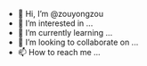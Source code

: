 - 👋 Hi, I’m @zouyongzou
- 👀 I’m interested in ...
- 🌱 I’m currently learning ...
- 💞️ I’m looking to collaborate on ...
- 📫 How to reach me ...

<!---
zouyongzou/zouyongzou is a ✨ special ✨ repository because its `README.md` (this file) appears on your GitHub profile.
You can click the Preview link to take a look at your changes.
--->
